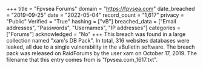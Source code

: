 +++
title = "Fpvsea Forums"
domain = "https://fpvsea.com"
date_breached = "2019-09-25"
date = "2022-05-04"
record_count = "1,617"
privacy = "Public"
Verified = "True"
hashing = ["vB"]
breached_data = ["Email addresses", "Passwords", "Usernames", "IP addresses"]
categories = ["Forums"]
acknowledged = "No"
+++
This breach was found in a large collection named "xam's DB Pack". In total, 316 websites databases were leaked, all due to a single vulnerability in the vBulletin software. The breach pack was released on RaidForums by the user xam on October 17, 2019. The filename that this entry comes from is "fpvsea.com_1617.txt".
